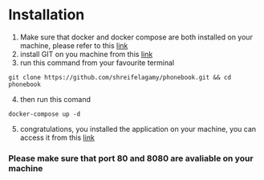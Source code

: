 # Installation
1. Make sure that docker and docker compose are both installed on your machine, please refer to this [link](https://docs.docker.com/engine/install/)
2. install GIT on you machine from this [link](https://git-scm.com/downloads)
3. run this command from your favourite terminal
```
git clone https://github.com/shreifelagamy/phonebook.git && cd phonebook
```
4. then run this comand
```
docker-compose up -d
```
5. congratulations, you installed the application on your machine, you can access it from this [link](http://localhost)

### Please make sure that port 80 and 8080 are avaliable on your machine